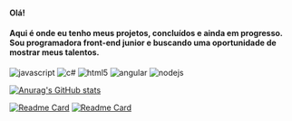 #### Olá!

#### Aqui é onde eu tenho meus projetos, concluídos e ainda em progresso. Sou programadora front-end junior e buscando uma oportunidade de mostrar meus talentos. 

![javascript](https://img.shields.io/badge/JavaScript-323330?style=for-the-badge&logo=javascript&logoColor=F7DF1E)
![c#](https://img.shields.io/badge/C%23-239120?style=for-the-badge&logo=c-sharp&logoColor=white)
![html5](https://img.shields.io/badge/HTML5-E34F26?style=for-the-badge&logo=html5&logoColor=white)
![angular](https://img.shields.io/badge/Angular-DD0031?style=for-the-badge&logo=angular&logoColor=white)
![nodejs](https://img.shields.io/badge/Node.js-339933?style=for-the-badge&logo=nodedotjs&logoColor=white)

[![Anurag's GitHub stats](https://github-readme-stats.vercel.app/api?username=marinsnana&theme=dark)](https://github.com/marinsnana/github-readme-stats)

[![Readme Card](https://github-readme-stats.vercel.app/api/pin/?username=marinsnana&repo=insta-page)](https://github.com/marinsnana/github-readme-stats)
[![Readme Card](https://github-readme-stats.vercel.app/api/pin/?username=marinsnana&repo=jogo-dino)](https://github.com/marinsnana/github-readme-stats)
